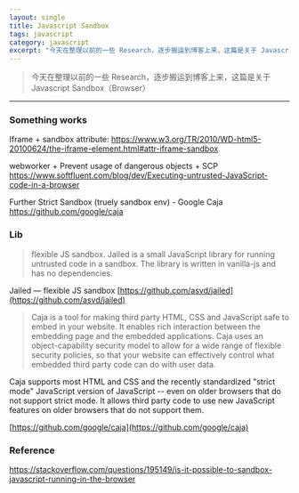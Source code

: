 ```yaml
---
layout: single
title: Javascript Sandbox
tags: javascript
category: javascript
excerpt: "今天在整理以前的一些 Research，逐步搬运到博客上来，这篇是关于 Javascript Sandbox（Browser）"
---
```


> 今天在整理以前的一些 Research，逐步搬运到博客上来，这篇是关于 Javascript Sandbox（Browser）

---

### Something works

Iframe + sandbox attribute: https://www.w3.org/TR/2010/WD-html5-20100624/the-iframe-element.html#attr-iframe-sandbox

webworker + Prevent usage of dangerous objects + SCP https://www.softfluent.com/blog/dev/Executing-untrusted-JavaScript-code-in-a-browser

Further Strict Sandbox (truely sandbox env) - Google Caja https://github.com/google/caja

### Lib

> flexible JS sandbox.
> Jailed is a small JavaScript library for running untrusted code in a sandbox. The library is written in vanilla-js and has no dependencies.

Jailed — flexible JS sandbox [https://github.com/asvd/jailed](https://github.com/asvd/jailed)

> Caja is a tool for making third party HTML, CSS and JavaScript safe to embed in your website. It enables rich interaction between the embedding page and the embedded applications. Caja uses an object-capability security model to allow for a wide range of flexible security policies, so that your website can effectively control what embedded third party code can do with user data.

Caja supports most HTML and CSS and the recently standardized "strict mode" JavaScript version of JavaScript -- even on older browsers that do not support strict mode. It allows third party code to use new JavaScript features on older browsers that do not support them.

[https://github.com/google/caja](https://github.com/google/caja)

### Reference

https://stackoverflow.com/questions/195149/is-it-possible-to-sandbox-javascript-running-in-the-browser
